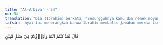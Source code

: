 ```yaml
---
title: "Al-Anbiya' - 54"
no: 54
translation: "Dia (Ibrahim) berkata, “Sesungguhnya kamu dan nenek moyang kamu berada dalam kesesatan yang nyata.”"
tafsir: "Ayat ini menerangkan bahwa Ibrahim membalas jawaban mereka itu dengan menunjukkan keburukan perbuatan nenek moyang mereka yang menyembah selain Allah. Ibrahim mengatakan kepada ayahnya dan juga kaumnya, bahwa mereka semuanya berada dalam kesesatan, karena mereka menyembah patung dan berhala. Dengan perbuatan itu mereka telah jauh dari kebenaran dan menyimpang dari jalan yang benar. Mereka tidak berpegang kepada agama yang benar dan akal sehat. Yang menjadi pegangan mereka hanyalah keinginan hawa nafsu dan bisikan iblis."
---
```


قَالَ لَقَدْ كُنْتُمْ اَنْتُمْ وَاٰبَاۤؤُكُمْ فِيْ ضَلٰلٍ مُّبِيْنٍ 
